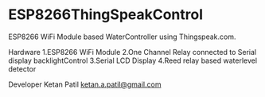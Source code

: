 # ESP8266ThingSpeakControl
ESP8266 WiFi Module based WaterController using Thingspeak.com.

Hardware
1.ESP8266 WiFi Module 
2.One Channel Relay connected to Serial display backlightControl
3.Serial LCD Display
4.Reed relay based waterlevel detector

 
 Developer
 Ketan Patil
 ketan.a.patil@gmail.com
 
 

